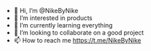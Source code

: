 - 👋 Hi, I’m @NikeByNike
- 👀 I’m interested in products
- 🌱 I’m currently learning everything
- 💞️ I’m looking to collaborate on a good project
- 📫 How to reach me https://t.me/NikeByNike

<!---
NikeByNike/NikeByNike is a ✨ special ✨ repository because its `README.md` (this file) appears on your GitHub profile.
You can click the Preview link to take a look at your changes.
--->
